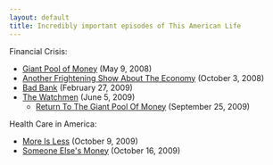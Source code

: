 ```yaml
---
layout: default
title: Incredibly important episodes of This American Life
---
```



Financial Crisis:  
* [Giant Pool of Money](http://www.thisamericanlife.org/radio-archives/episode/355/the-giant-pool-of-money) (May 9, 2008)  
* [Another Frightening Show About The Economy](http://www.thisamericanlife.org/radio-archives/episode/365/Another-Frightening-Show-About-the-Economy) (October 3, 2008)  
* [Bad Bank](http://www.thisamericanlife.org/radio-archives/episode/375/bad-bank) (February 27, 2009)  
* [The Watchmen](http://www.thisamericanlife.org/radio-archives/episode/382/The-Watchmen) (June 5, 2009)  
    * [Return To The Giant Pool Of Money](http://www.thisamericanlife.org/radio-archives/episode/392/Someone-Elses-Money) (September 25, 2009)  
  
Health Care in America:  
* [More Is Less](http://www.thisamericanlife.org/radio-archives/episode/391/More-Is-Less) (October 9, 2009)   
* [Someone Else's Money](http://www.thisamericanlife.org/radio-archives/episode/392/Someone-Elses-Money) (October 16, 2009)  
  
